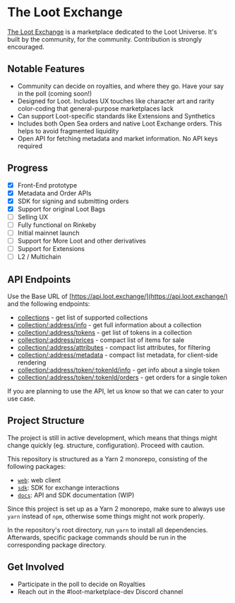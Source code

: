 # The Loot Exchange

[The Loot Exchange](https://loot.exchange) is a marketplace dedicated to the Loot Universe. It's built by the community, for the community. Contribution is strongly encouraged.

## Notable Features

- Community can decide on royalties, and where they go. Have your say in the poll (coming soon!)
- Designed for Loot. Includes UX touches like character art and rarity color-coding that general-purpose marketplaces lack
- Can support Loot-specific standards like Extensions and Synthetics
- Includes both Open Sea orders and native Loot Exchange orders. This helps to avoid fragmented liquidity
- Open API for fetching metadata and market information. No API keys required

## Progress

- [x] Front-End prototype
- [x] Metadata and Order APIs
- [x] SDK for signing and submitting orders
- [x] Support for original Loot Bags
- [ ] Selling UX
- [ ] Fully functional on Rinkeby
- [ ] Initial mainnet launch
- [ ] Support for More Loot and other derivatives
- [ ] Support for Extensions
- [ ] L2 / Multichain

## API Endpoints

Use the Base URL of [https://api.loot.exchange/](https://api.loot.exchange/) and the following endpoints:

- [collections](https://api.loot.exchange/collections) - get list of supported collections
- [collection/:address/info](https://api.loot.exchange/collection/0xff9c1b15b16263c61d017ee9f65c50e4ae0113d7/info) - get full information about a collection
- [collection/:address/tokens](https://api.loot.exchange/collection/0xff9c1b15b16263c61d017ee9f65c50e4ae0113d7/tokens?id=1&id=2) - get list of tokens in a collection
- [collection/:address/prices](https://api.loot.exchange/collection/0xff9c1b15b16263c61d017ee9f65c50e4ae0113d7/prices) - compact list of items for sale
- [collection/:address/attributes](https://api.loot.exchange/collection/0xff9c1b15b16263c61d017ee9f65c50e4ae0113d7/attributes) - compact list attributes, for filtering
- [collection/:address/metadata](https://api.loot.exchange/collection/0xff9c1b15b16263c61d017ee9f65c50e4ae0113d7/metadata) - compact list metadata, for client-side rendering
- [collection/:address/token/:tokenId/info](https://api.loot.exchange/collection/0xff9c1b15b16263c61d017ee9f65c50e4ae0113d7/token/3/info) - get info about a single token
- [collection/:address/token/:tokenId/orders](https://api.loot.exchange/collection/0xff9c1b15b16263c61d017ee9f65c50e4ae0113d7/token/3/orders) - get orders for a single token

If you are planning to use the API, let us know so that we can cater to your use case.

## Project Structure

The project is still in active development, which means that things might change quickly (eg. structure, configuration). Proceed with caution.

This repository is structured as a Yarn 2 monorepo, consisting of the following packages:

- [`web`](./apps/web): web client
- [`sdk`](./packages/sdk): SDK for exchange interactions
- [`docs`](./apps/docs): API and SDK documentation (WIP)

Since this project is set up as a Yarn 2 monorepo, make sure to always use `yarn` instead of `npm`, otherwise some things might not work properly.

In the repository's root directory, run `yarn` to install all dependencies. Afterwards, specific package commands should be run in the corresponding package directory.


## Get Involved

- Participate in the poll to decide on Royalties
- Reach out in the #loot-marketplace-dev Discord channel 
